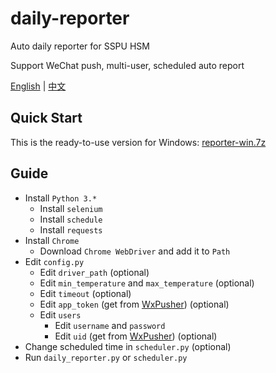 # daily-reporter

Auto daily reporter for SSPU HSM

Support WeChat push, multi-user, scheduled auto report

[English](README.md) | [中文](README_zh-cn.md)

## Quick Start

This is the ready-to-use version for Windows: [reporter-win.7z](https://github.com/ReekyStive/daily-reporter/releases/download/v1.4/reporter-win.7z)

## Guide

- Install `Python 3.*`
  - Install `selenium`
  - Install `schedule`
  - Install `requests`
- Install `Chrome`
  - Download `Chrome WebDriver` and add it to `Path`
- Edit `config.py`
  - Edit `driver_path` (optional)
  - Edit `min_temperature` and `max_temperature` (optional)
  - Edit `timeout` (optional)
  - Edit `app_token` (get from [WxPusher](https://wxpusher.zjiecode.com/)) (optional)
  - Edit `users`
    - Edit `username` and `password`
    - Edit `uid` (get from [WxPusher](https://wxpusher.zjiecode.com/)) (optional)
- Change scheduled time in `scheduler.py` (optional)
- Run `daily_reporter.py` or `scheduler.py`
